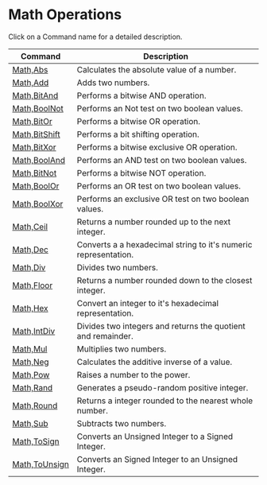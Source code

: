 # Math Operations

Click on a Command name for a detailed description.

| Command | Description |
| --- | --- |
| [Math,Abs](./Abs.md) | Calculates the absolute value of a number. |
| [Math,Add](./Add.md) | Adds two numbers. |
| [Math,BitAnd](./BitAnd.md) | Performs a bitwise AND operation. |
| [Math,BoolNot](./BoolNot.md) | Performs an Not test on two boolean values. |
| [Math,BitOr](./BitOr.md) | Performs a bitwise OR operation. |
| [Math,BitShift](./BitShift.md) | Performs a bit shifting operation. |
| [Math,BitXor](./BitXor.md) | Performs a bitwise exclusive OR operation. |
| [Math,BoolAnd](./BoolAnd.md) | Performs an AND test on two boolean values. |
| [Math,BitNot](./BitNot.md) | Performs a bitwise NOT operation. |
| [Math,BoolOr](./BoolOr.md) | Performs an OR test on two boolean values. |
| [Math,BoolXor](./BoolXor.md) | Performs an exclusive OR test on two boolean values. |
| [Math,Ceil](./Ceil.md) | Returns a number rounded up to the next integer. |
| [Math,Dec](./Dec.md) | Converts a a hexadecimal string to it's numeric representation. |
| [Math,Div](./Div.md) | Divides two numbers. |
| [Math,Floor](./Floor.md) | Returns a number rounded down to the closest integer. |
| [Math,Hex](./Hex.md) | Convert an integer to it's hexadecimal representation. |
| [Math,IntDiv](./IntDiv.md) | Divides two integers and returns the quotient and remainder. |
| [Math,Mul](./Mul.md) | Multiplies two numbers. |
| [Math,Neg](./Neg.md) | Calculates the additive inverse of a value. |
| [Math,Pow](./Pow.md) | Raises a number to the power. |
| [Math,Rand](./Rand.md) | Generates a pseudo-random positive integer. |
| [Math,Round](./Round.md) | Returns a integer rounded to the nearest whole number. |
| [Math,Sub](./Sub.md) | Subtracts two numbers. |
| [Math,ToSign](./ToSign.md) | Converts an Unsigned Integer to a Signed Integer. |
| [Math,ToUnsign](./ToUnsign.md) | Converts an Signed Integer to an Unsigned Integer. |